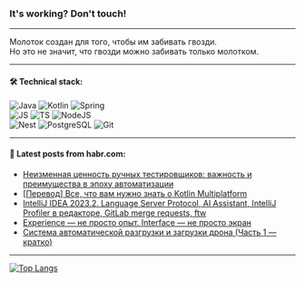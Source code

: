 ### It's working? Don't touch!

---
Молоток создан для того, чтобы им забивать гвозди. <br>
Но это не значит, что гвозди можно забивать только молотком.

---

#### 🛠️ Technical stack:

![Java](https://img.shields.io/badge/Java-informational?logo=Oracle&style=flat&logoColor=white&color=FF4500)
![Kotlin](https://img.shields.io/badge/Kotlin-informational?logo=Kotlin&style=flat&logoColor=white&color=774D97)
![Spring](https://img.shields.io/badge/SpringBoot-informational?logo=SpringBoot&style=flat&logoColor=white&color=6DB33F) <br>
![JS](https://img.shields.io/badge/JS-informational?logo=javaScript&style=flat&logoColor=black&color=F7Df1E)
![TS](https://img.shields.io/badge/TypeScript-informational?logo=typeScript&style=flat&logoColor=black&color=0667A8)
![NodeJS](https://img.shields.io/badge/NodeJS-informational?logo=node.js&style=flat&logoColor=white&color=70A760) <br>
![Nest](https://img.shields.io/badge/NestJS-informational?logo=NestJS&style=flat&logoColor=white&color=E0234E)
![PostgreSQL](https://img.shields.io/badge/PostgreSQL-informational?logo=PostgreSQL&style=flat&logoColor=white&color=DAA520)
![Git](https://img.shields.io/badge/Git-informational?logo=git&style=flat&logoColor=white&color=778899)

___

#### 💬 Latest posts from habr.com:

<!-- BLOG-POST-LIST:START -->
- [Неизменная ценность ручных тестировщиков: важность и преимущества в эпоху автоматизации](https://habr.com/ru/articles/751252/?utm_source=habrahabr&utm_medium=rss&utm_campaign=751252)
- [[Перевод] Все, что вам нужно знать о Kotlin Multiplatform](https://habr.com/ru/companies/otus/articles/751192/?utm_source=habrahabr&utm_medium=rss&utm_campaign=751192)
- [IntelliJ IDEA 2023.2. Language Server Protocol, AI Assistant, IntelliJ Profiler в редакторе, GitLab merge requests, ftw](https://habr.com/ru/companies/bar/articles/751248/?utm_source=habrahabr&utm_medium=rss&utm_campaign=751248)
- [Experience — не просто опыт. Interface — не просто экран](https://habr.com/ru/articles/751246/?utm_source=habrahabr&utm_medium=rss&utm_campaign=751246)
- [Система автоматической разгрузки и загрузки дрона &lpar;Часть 1 — кратко&rpar;](https://habr.com/ru/articles/751236/?utm_source=habrahabr&utm_medium=rss&utm_campaign=751236)
<!-- BLOG-POST-LIST:END -->

---
[![Top Langs](https://github-readme-stats-git-master-advtsetting-gmailcom.vercel.app/api/top-langs/?username=zloylis&langs_count=10&hide_title=false&title_color=e6edf3&size_weight=0.5&count_weight=0.5&layout=compact&hide_border=true&theme=dracula)](https://github.com/zloylis)

<!-- ![GitHub stats](https://github-readme-stats-git-master-advtsetting-gmailcom.vercel.app/api?username=zloylis&show_icons=true&hide_border=true&theme=dracula&hide_title=true&include_all_commits=true&count_private=true&hide=contribs&hide_rank=true) -->
